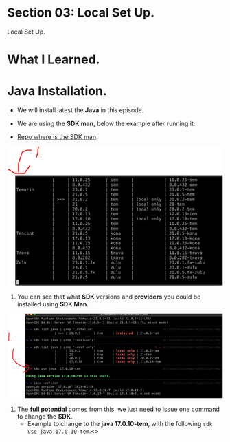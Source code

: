 # Section 03: Local Set Up.

Local Set Up.

# What I Learned.

# Java Installation.

- We will install latest the **Java** in this episode.

- We are using the **SDK man**, below the example after running it:

- [Repo where is the SDK man](https://github.com/dilipsundarraj1/modern-java).

<div align="center">
    <img src="sdkManProvidedJavaVersionsProviders.PNG"  alt="java reflection course" width="500"/>
</div>

 1. You can see that what **SDK** versions and **providers** you could be installed using **SDK Man**.

<div align="center">
   <img src="sdkManUsage.PNG"  alt="java reflection course" width="500"/>
</div>

 1. The **full potential** comes from this, we just need to issue one command to change the **SDK**.
    - Example to change to the **java 17.0.10-tem**, with the following `sdk use java 17.0.10-tem`.<>




